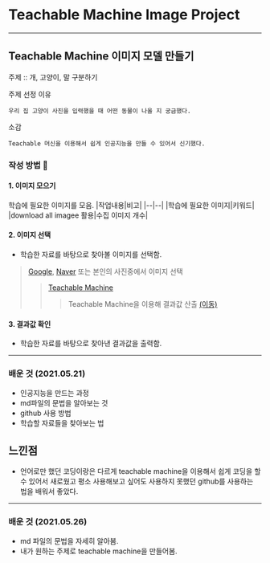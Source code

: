 # Teachable Machine Image Project
---

## Teachable Machine 이미지 모델 만들기

주제 :: 개, 고양이, 말 구분하기

주제 선정 이유
~~~
우리 집 고양이 사진을 입력했을 때 어떤 동물이 나올 지 궁금했다.
~~~
소감
~~~
Teachable 머신을 이용해서 쉽게 인공지능을 만들 수 있어서 신기했다.
~~~

### 작성 방법 🥵

#### 1. 이미지 모으기
학습에 필요한 이미지를 모음.
|작업내용|비고|
|--|--|
|학습에 필요한 이미지|키워드|
|download all imagee 활용|수집 이미지 개수|

#### 2. 이미지 선택
+ 학습한 자료를 바탕으로 찾아볼 이미지를 선택함.
>[Google](https://google.co.kr/), [Naver](https://naver.com/) 또는 본인의 사진중에서 이미지 선택
>>[Teachable Machine](https://teachablemachine.withgoogle.com/)
>>> Teachable Machine을 이용해 결과값 산출 [(이동)](https://teachablemachine.withgoogle.com/models/hVXW2gpm5/)

#### 3. 결과값 확인
+ 학습한 자료를 바탕으로 찾아낸 결과값을 출력함.

---
### 배운 것 (2021.05.21)
+ 인공지능을 만드는 과정
+ md파일의 문법을 알아보는 것
+ github 사용 방법
+ 학습할 자료들을 찾아보는 법

## 느낀점
+ 언어로만 했던 코딩이랑은 다르게 teachable machine을 이용해서 쉽게 코딩을 할 수 있어서 새로웠고 평소 사용해보고 싶어도 사용하지 못했던 github를 사용하는 법을 배워서 좋았다.

---
### 배운 것 (2021.05.26)
+ md 파일의 문법을 자세히 알아봄.
+ 내가 원하는 주제로 teachable machine을 만들어봄.
